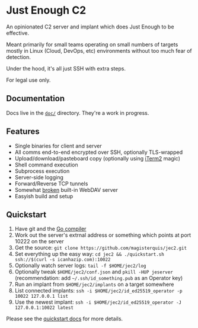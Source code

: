Just Enough C2
==============
An opinionated C2 server and implant which does Just Enough to be effective.

Meant primarily for small teams operating on small numbers of targets mostly
in Linux (Cloud, DevOps, etc) environments without too much fear of detection.

Under the hood, it's all just SSH with extra steps.

For legal use only.

Documentation
-------------
Docs live in the [`doc/`](./doc) directory.  They're a work in progress.

Features
--------
- Single binaries for client and server
- All comms end-to-end encrypted over SSH, optionally TLS-wrapped
- Upload/download/pasteboard copy (optionally using [iTerm2](https://iterm2.com) magic)
- Shell command execution
- Subprocess execution
- Server-side logging
- Forward/Reverse TCP tunnels
- Somewhat
  [broken](https://github.com/golang/go/issues?q=is%3Aissue+is%3Aopen+x%2Fnet%2Fwebdav+)
  built-in WebDAV server
- Easyish build and setup

Quickstart
----------
1. Have git and the [Go compiler](https://go.dev/doc/install)
2. Work out the server's extrnal address or something which points at port
   10222 on the server
2. Get the source:
   `git clone https://github.com/magisterquis/jec2.git`
3. Set everything up the easy way:
   `cd jec2 && ./quickstart.sh ssh://$(curl -s icanhazip.com):10022`
4. Optionally watch server logs:
   `tail -f $HOME/jec2/log`
4. Optionally tweak `$HOME/jec2/conf.json` and `pkill -HUP jeserver`
   (recommendation: add `~/.ssh/id_something.pub` as an Operator key)
5. Run an implant from `$HOME/jec2/implants` on a target somewhere
6. List connected implants:
   `ssh -i $HOME/jec2/id_ed25519_operator -p 10022 127.0.0.1 list`
7. Use the newest implant:
   `ssh -i $HOME/jec2/id_ed25519_operator -J 127.0.0.1:10022 latest`

Please see the [quickstart docs](./doc/quickstart.sh.md) for more details.
